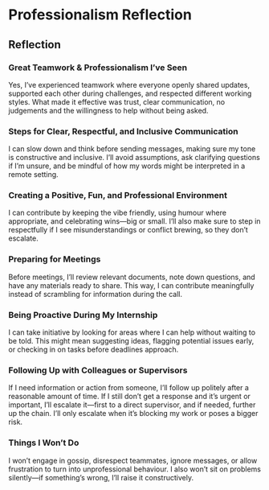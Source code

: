 # Professionalism Reflection

## Reflection

### Great Teamwork & Professionalism I’ve Seen
Yes, I’ve experienced teamwork where everyone openly shared updates, supported each other during challenges, and respected different working styles. What made it effective was trust, clear communication, no judgements and the willingness to help without being asked.

### Steps for Clear, Respectful, and Inclusive Communication
I can slow down and think before sending messages, making sure my tone is constructive and inclusive. I’ll avoid assumptions, ask clarifying questions if I’m unsure, and be mindful of how my words might be interpreted in a remote setting.

### Creating a Positive, Fun, and Professional Environment
I can contribute by keeping the vibe friendly, using humour where appropriate, and celebrating wins—big or small. I’ll also make sure to step in respectfully if I see misunderstandings or conflict brewing, so they don’t escalate.

### Preparing for Meetings
Before meetings, I’ll review relevant documents, note down questions, and have any materials ready to share. This way, I can contribute meaningfully instead of scrambling for information during the call.

### Being Proactive During My Internship
I can take initiative by looking for areas where I can help without waiting to be told. This might mean suggesting ideas, flagging potential issues early, or checking in on tasks before deadlines approach.

### Following Up with Colleagues or Supervisors
If I need information or action from someone, I’ll follow up politely after a reasonable amount of time. If I still don’t get a response and it’s urgent or important, I’ll escalate it—first to a direct supervisor, and if needed, further up the chain. I’ll only escalate when it’s blocking my work or poses a bigger risk.

### Things I Won’t Do
I won’t engage in gossip, disrespect teammates, ignore messages, or allow frustration to turn into unprofessional behaviour. I also won’t sit on problems silently—if something’s wrong, I’ll raise it constructively.
